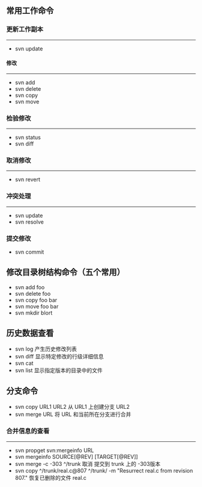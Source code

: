 

## 常用工作命令

### 更新工作副本
----
- svn update

#### 修改
----
- svn add
- svn delete
- svn copy
- svn move

### 检验修改
----
- svn status
- svn diff

### 取消修改
---
- svn revert

### 冲突处理
---
- svn update
- svn resolve

### 提交修改
- svn commit


## 修改目录树结构命令（五个常用）
- svn add foo
- svn delete foo
- svn copy foo bar
- svn move foo bar
- svn mkdir blort


## 历史数据查看
- svn log	产生历史修改列表
- svn diff	显示特定修改的行级详细信息
- svn cat	
- svn list	显示指定版本的目录中的文件

## 分支命令
- svn copy URL1 URL2		从 URL1 上创建分支 URL2
- svn merge URL			将 URL 和当前所在分支进行合并

### 合并信息的查看
---
- svn propget svn:mergeinfo URL
- svn mergeinfo SOURCE[@REV] [TARGET[@REV]]
- svn merge -c -303 ^/trunk 		取消 提交到 trunk 上的 -303版本
- svn copy ^/trunk/real.c@807 ^/trunk/ -m "Resurrect real.c from revision 807."	恢复已删除的文件 real.c